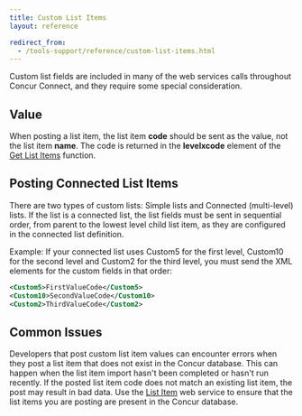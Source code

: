 ```yaml
---
title: Custom List Items
layout: reference

redirect_from:
  - /tools-support/reference/custom-list-items.html
---
```


Custom list fields are included in many of the web services calls throughout Concur Connect, and they require some special consideration.

##  Value

When posting a list item, the list item **code** should be sent as the value, not the list item **name**. The code is returned in the **levelxcode** element of the [Get List Items](/api-reference/common/list-item/v3.list-item.html#get) function.

##  Posting Connected List Items

There are two types of custom lists: Simple lists and Connected (multi-level) lists. If the list is a connected list, the list fields must be sent in sequential order, from parent to the lowest level child list item, as they are configured in the connected list definition.

Example: If your connected list uses Custom5 for the first level, Custom10 for the second level and Custom2 for the third level, you must send the XML elements for the custom fields in that order:

```xml
<Custom5>FirstValueCode</Custom5>  
<Custom10>SecondValueCode</Custom10>  
<Custom2>ThirdValueCode</Custom2>
```

##  Common Issues

Developers that post custom list item values can encounter errors when they post a list item that does not exist in the Concur database. This can happen when the list item import hasn't been completed or hasn't run recently. If the posted list item code does not match an existing list item, the post may result in bad data. Use the [List Item](/api-reference/common/list-item/v3.list-item.html) web service to ensure that the list items you are posting are present in the Concur database.
